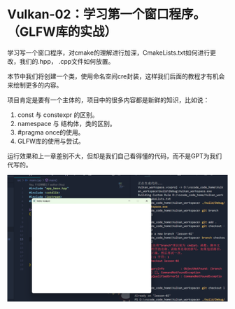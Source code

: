 # Vulkan-02：学习第一个窗口程序。（GLFW库的实战）

学习写一个窗口程序，对cmake的理解进行加深，CmakeLists.txt如何进行更改，我们的.hpp， .cpp文件如何放置。

本节中我们将创建一个类，使用命名空间cre封装，这样我们后面的教程才有机会来绘制更多的内容。

项目肯定是要有一个主体的，项目中的很多内容都是新鲜的知识，比如说：
1. const 与 constexpr 的区别。
2. namespace 与 结构体，类的区别。
3. #pragma once的使用。
4. GLFW库的使用与尝试。

运行效果和上一章差别不大，但却是我们自己看得懂的代码，而不是GPT为我们代写的。

![alt text](./image/1.png)